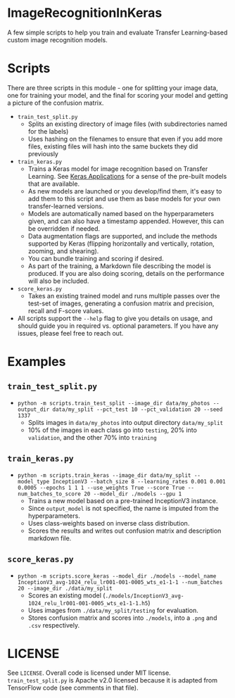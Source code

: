 # ImageRecognitionInKeras

A few simple scripts to help you train and evaluate Transfer Learning-based custom image recognition models.

# Scripts

There are three scripts in this module - one for splitting your image data, one for training your model, and the final for scoring your model and getting a picture of the confusion matrix.

- `train_test_split.py`
   - Splits an existing directory of image files (with subdirectories named for the labels)
   - Uses hashing on the filenames to ensure that even if you add more files, existing files will hash into the same buckets they did previously
- `train_keras.py`
   - Trains a Keras model for image recognition based on Transfer Learning. See [Keras Applications](https://keras.io/applications/) for a sense of the pre-built models that are available. 
   - As new models are launched or you develop/find them, it's easy to add them to this script and use them as base models for your own transfer-learned versions.
   - Models are automatically named based on the hyperparameters given, and can also have a timestamp appended. However, this can be overridden if needed.
   - Data augmentation flags are supported, and include the methods supported by Keras (flipping horizontally and vertically, rotation, zooming, and shearing).
   - You can bundle training and scoring if desired.
   - As part of the training, a Markdown file describing the model is produced. If you are also doing scoring, details on the performance will also be included.
- `score_keras.py`
   - Takes an existing trained model and runs multiple passes over the test-set of images, generating a confusion matrix and precision, recall and F-score values.
- All scripts support the `--help` flag to give you details on usage, and should guide you in required vs. optional parameters. If you have any issues, please feel free to reach out.

# Examples

## `train_test_split.py`

- `python -m scripts.train_test_split --image_dir data/my_photos --output_dir data/my_split --pct_test 10 --pct_validation 20 --seed 1337`
   - Splits images in `data/my_photos` into output directory `data/my_split`
   - 10% of the images in each class go into `testing`, 20% into `validation`, and the other 70% into `training`

## `train_keras.py`

- `python -m scripts.train_keras --image_dir data/my_split --model_type InceptionV3 --batch_size 8 --learning_rates 0.001 0.001 0.0005 --epochs 1 1 1 --use_weights True --score True --num_batches_to_score 20 --model_dir ./models --gpu 1`
   - Trains a new model based on a pre-trained InceptionV3 instance.
   - Since `output_model` is not specified, the name is imputed from the hyperparameters.
   - Uses class-weights based on inverse class distribution.
   - Scores the results and writes out confusion matrix and description markdown file.

## `score_keras.py`

- `python -m scripts.score_keras --model_dir ./models --model_name InceptionV3_avg-1024_relu_lr001-001-0005_wts_e1-1-1 --num_batches 20 --image_dir ./data/my_split`
   - Scores an existing model (`./models/InceptionV3_avg-1024_relu_lr001-001-0005_wts_e1-1-1.h5`)
   - Uses images from `./data/my_split/testing` for evaluation.
   - Stores confusion matrix and scores into `./models`, into a `.png` and `.csv` respectively.

# LICENSE

See `LICENSE`. Overall code is licensed under MIT license. `train_test_split.py` is Apache v2.0 licensed because it is adapted from TensorFlow code (see comments in that file).
